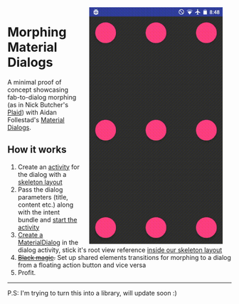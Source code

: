 <img src="screenies/1.gif" width="300" align="right" hspace="20">

# Morphing Material Dialogs
A minimal proof of concept showcasing fab-to-dialog morphing (as in Nick Butcher's [Plaid](https://github.com/nickbutcher/plaid)) with Aidan Follestad's [Material Dialogs](https://github.com/afollestad/material-dialogs).

## How it works

1. Create an [activity](https://github.com/AdityaAnand1/Morphing-Material-Dialogs/blob/master/app/src/main/java/com/aditya/morph/DialogActivity.java) for the dialog with a [skeleton layout](https://github.com/AdityaAnand1/Morphing-Material-Dialogs/blob/master/app/src/main/res/layout/activity_dialog.xml)
2. Pass the dialog parameters (title, content etc.) along with the intent bundle and [start the activity](https://github.com/AdityaAnand1/Morphing-Material-Dialogs/blob/master/app/src/main/java/com/aditya/morph/DialogActivity.java#L118)
3. [Create a MaterialDialog](https://github.com/AdityaAnand1/Morphing-Material-Dialogs/blob/master/app/src/main/java/com/aditya/morph/DialogActivity.java#L40) in the dialog activity, stick it's root view reference [inside our skeleton layout](https://github.com/AdityaAnand1/Morphing-Material-Dialogs/blob/master/app/src/main/java/com/aditya/morph/DialogActivity.java#L52)
4. ~~[Black magic](https://github.com/AdityaAnand1/Morphing-Material-Dialogs/tree/master/app/src/main/java/com/aditya/morph/util).~~ Set up shared elements transitions for morphing to a dialog from a floating action button and vice versa
5. Profit.


----

P.S: I'm trying to turn this into a library, will update soon :)
